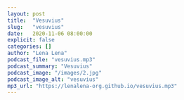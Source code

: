 ```yaml
---
layout: post
title:  "Vesuvius"
slug:   "vesuvius"
date:   2020-11-06 08:00:00 
explicit: false
categories: []
author: "Lena Lena"
podcast_file: "vesuvius.mp3"
podcast_summary: "Vesuvius"
podcast_image: "/images/2.jpg"
podcast_image_alt: "vesuvius"
mp3_url: "https://lenalena-org.github.io/vesuvius.mp3"
---
```



